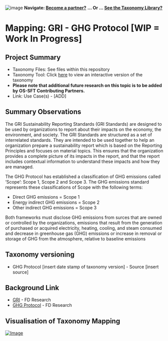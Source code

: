 ![image](https://user-images.githubusercontent.com/112073913/188821900-0c411acf-fbdd-4163-adc9-3ba4e2be78df.png)
**Navigate: [Become a partner?](https://github.com/OS-SFT/l6l-PARTNERS)**
**... Or ... [See the Taxonomy Library?](https://github.com/orgs/OS-SFT/projects/2)**

# Mapping: GRI - GHG Protocol [WIP = Work In Progress]

## Project Summary
- Taxonomy Files: See files within this repository
- Taxonomy Tool: Click [here](https://os-sft.solidatus.com/viewer/share/GT7SRjENwTpCXIobrXey10G6Qi2xOzWy) to view an interactive version of the taxonomy
- **Please note that additional future research on this topic is to be added by OS-SFT Contributing Partners.**
- Link: Use Case(s) - [ADD]

## Summary Observations
The GRI Sustainability Reporting Standards (GRI Standards) are designed to be used by organizations to report about their impacts on the economy, the environment, and society. The GRI Standards are structured as a set of interrelated standards. They are intended to be used together to help an organization prepare a sustainability report which is based on the Reporting Principles and focuses on material topics. This ensures that the organization provides a complete picture of its impacts in the report, and that the report includes contextual information to understand these impacts and how they are managed. 

The GHG Protocol has established a classification of GHG emissions called ‘Scope’: Scope 1, Scope 2 and Scope 3. The GHG emissions standard represents these classifications of Scope with the following terms:
* Direct GHG emissions = Scope 1
* Energy indirect GHG emissions = Scope 2
* Other indirect GHG emissions = Scope 3

Both frameworks must disclose GHG emissions from surces that are owned or controlled by the organizations, emissions that result from the generation of purchased or acquired electricity, heating, cooling, and steam consumed and decrease in greenhouse gas (GHG) emissions or increase in removal or storage of GHG from the atmosphere, relative to baseline emissions

## Taxonomy versioning
- GHG Protocol [insert date stamp of taxonomy version] - Source [insert source]

## Background Link
- [GRI](https://github.com/OS-SFT/RESEARCH---GLOBAL-REPORTING-INITIATIVE) - FD Research
- [GHG Protocol](https://github.com/OS-SFT/RESEARCH---GHG-PROTOCOL) - FD Research

## Visualisation of Taxonomy Mapping
[![Image](https://user-images.githubusercontent.com/112077283/194524446-d68ef41f-bf89-4756-aef1-38cca6ecd942.png "Click to open interactive Taxonomy Tool")](https://os-sft.solidatus.com/viewer/share/GT7SRjENwTpCXIobrXey10G6Qi2xOzWy)
